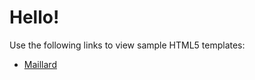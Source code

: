 # Hello!
Use the following links to view sample HTML5 templates:
- [Maillard](https://johngagefaulkner.github.io/test-web-page/Maillard/)
